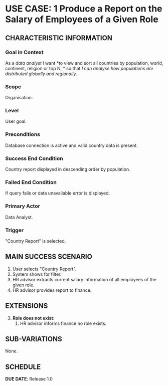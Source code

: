 # USE CASE: 1 Produce a Report on the Salary of Employees of a Given Role

## CHARACTERISTIC INFORMATION

### Goal in Context

As a *data analyst* I want *to view and sort all countries by population, world, continent, religion or top N, * so that *I can analyse how populations are distributed globally and regionally.*

### Scope

Organisation.

### Level

User goal.

### Preconditions

Database connection is active and valid country data is present.

### Success End Condition

Country report displayed in descending order by population.

### Failed End Condition

If query fails or data unavailable error is displayed.

### Primary Actor

Data Analyst.

### Trigger

"Country Report" is selected.

## MAIN SUCCESS SCENARIO

1. User selects "Country Report".
2. System shows for filter.
3. HR advisor extracts current salary information of all employees of the given role.
4. HR advisor provides report to finance.

## EXTENSIONS

3. **Role does not exist**:
    1. HR advisor informs finance no role exists.

## SUB-VARIATIONS

None.

## SCHEDULE

**DUE DATE**: Release 1.0
